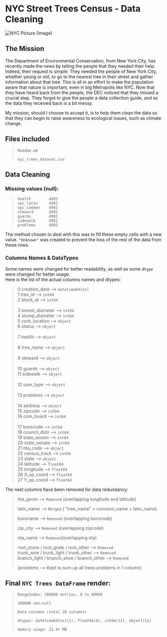 # NYC Street Trees Census - Data Cleaning

![NYC Picture (Image)](https://viajes.nationalgeographic.com.es/medio/2018/11/07/figuras-geometricas-en-central-park_59ddbc26_794x447.jpg)

## The Mission

The Department of Environmental Conservation, from New York City, has recently made the news by telling the people that they needed their help. 
Indeed, their request is simple: They needed the people of New York City, whether young or old, to go to the nearest tree in their street and gather information about that tree.
This is all in an effort to make the population aware that nature is important, even in big Metropolis like NYC. Now that they have heard back from the people, the DEC noticed that they missed a crucial step. 
They forgot to give the people a data collection guide, and so the data they received back is a bit messy.

My mission, should I choose to accept it, is to help them clean the data so that they can begin to raise awareness to ecological issues, such as climate change.

## Files included

>
>`Readme.md`
>
> `nyc_trees_dataset.csv`

## Data Cleaning

### Missing values (null):

>`health        4993`<br/>
>`spc_latin     4992`<br/>
>`spc_common    4992`<br/>
>`steward       4992`<br/>
>`guards        4992`<br/>
>`sidewalk      4992`<br/>
>`problems      4992`<br/>

The method chosen to deal with this was to fill these empty cells with a new value.
`"Unknown"` was created to prevent the loss of the rest of the data from these rows.

### Columns Names & DataTypes

Some names were changed for better readability, as well as some `dtype` were changed for better usage.<br/>
Here is the list of the actual columns names and dtypes:

>0   creation_date --> `datetime64[ns]`<br/>
>1   tree_id --> `int64`<br/>
>2   block_id --> `int64`<br/>		
>3   breast_diameter --> `int64`<br/>
>4   stump_diameter --> `int64`<br/>
>5   curb_location --> `object`<br/> 
>6   status --> `object`<br/>  
>7   health --> `object`<br/>   
>8   tree_name --> `object`<br/>  
>9   steward --> `object`<br/>    
>10  guards --> `object`<br/> 
>11  sidewalk --> `object`<br/>     
>12  user_type --> `object`<br/>       
>13  problems --> `object`<br/>     
>14  address --> `object`<br/> 
>15  zipcode --> `int64`<br/>
>16  com_board --> `int64`<br/>   
>17  borocode --> `int64`<br/>
>18  council_distr --> `int64`<br/>
>19  state_assem --> `int64`<br/>
>20  state_senate --> `int64`<br/>
>21  nta_code --> `object`<br/>
>22  census_track --> `int64`<br/>
>23  state --> `object`<br/>
>24  latitude --> `float64`<br/>
>25  longitude --> `float64`<br/>
>26  X_sp_coord --> `float64`<br/>
>27  Y_sp_coord --> `float64`<br/>

The next columns have been removed for data redundancy:

>the_geom --> `Removed` (overlapping longitude and latitude)
>
>latin_name --> `Merged` ( "tree_name" = common_name + latin_name)
>
>boroname --> `Removed` (overlapping borocode)
>
>zip_city --> `Removed` (overlapping zipcode)
>
>nta_name --> `Removed`(overlapping nta)
>
>root_stone / root_grate / root_other -->  `Removed` <br/>
>trunk_wire / trunk_light / trunk_other -->  `Removed` <br/>
>branch_light / branch_shoe / branch_other -->  `Removed`<br/>
>
> (problems --> Kept to sum up all trees problems in 1 column)

## Final `NYC Trees DataFrame` render:

>`RangeIndex: 100000 entries, 0 to 99999`
>
>`100000 non-null`
>
>`Data columns (total 28 columns)`
>
>`dtypes: datetime64[ns](1), float64(4), int64(11), object(12)`
>
>`memory usage: 21.4+ MB`
